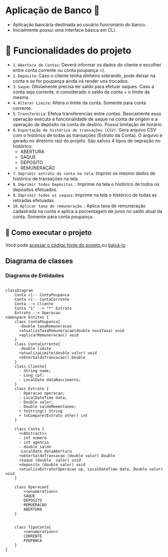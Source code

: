 # Aplicação de Banco :bank:
- Aplicação bancária destinada ao usuário funcionário do banco. 
- Inicialmente possui uma interface básica em CLI.

# :hammer: Funcionalidades do projeto
- `1`. `Abertura de Contas`: Deverá informar os dados do cliente e escolher entre conta corrente ou conta poupança =).
- `2`. `Depósito`: Caso o cliente tenha dinheiro sobrando, pode deixar na conta e se for poupança ainda irá render uns trocados.  
- `3`. `Saque`: Obviamente precisa ter saldo para efetuar saques. Caso a conta seja corrente, é considerado o saldo da conta + o limite da mesma.
- `4`. `Alterar Limite`: Altera o limite da conta. Somente para conta corrente.
- `5`. `Transferêcia`: Efetua transferencias entre contas. Basicamente essa operação executa a funcionalidade de saque na conta de origem e a operação de depósito na conta de destino. Possui limitação de horário. 
- `6`. `Exportação de histórico de transações (CSV)`: Gera arquivo CSV com o histórico de todas as transações (Extrato da Conta). O arquivo é gerado no diretório raiz do projeto. São salvos 4 tipos de oepração no histórico:
  * ABERTURA
  * SAQUE
  * DEPOSITO
  * REMUNERAÇÃO
- `7`. `Imprimir extrato da conta na tela`: Imprimi os mesmo dados de histórico de transações na tela. 
- `8`. `Imprimir todos Depósitos.`: Imprime na tela o histórico de todos os depósitos efetuados.
- `9`. `Imprimir todos os saques`: Imprime na tela o histórico de todas as retiradas efetuadas.
- `10`. `Aplicar taxa de remuneração.`: Aplica taxa de remuneração cadastrada na conta e aplica a porcentagem de juros no saldo atual da conta. Somente para conta poupança.
  

## :wrench: Como executar o projeto
Você pode [acessar o código fonte do projeto ](https://github.com/flavioqueiroga/desafio-app-banco/tree/main) ou [baixá-lo](https://github.com/flavioqueiroga/desafio-app-banco/archive/refs/heads/main.zip)

## Diagrama de classes

### Diagrama de Entidades
```mermaid

classDiagram
    Conta <|-- ContaPoupanca
    Conta <|-- ContaCorrente
    Conta --> Cliente
    Conta "1" --> "*" Extrato
    Extrato --> Operacao
namespace Entites {    
    class ContaPoupanca{
      -double taxaRemuneracao
      +atualizaTaxaRemuneracao(double novaTaxa) void
      +aplicarRemuneracao() void
    }
    class ContaCorrente{
      -double limite
      +atualizaLimite(double valor) void
      +obterSaldoTransacao() Double
    }
    class Cliente{
      - String nome;
      - Long cpf;
      - LocalDate dataNascimento;
    }
    class Extrato {
      - Operacao operacao;
      - LocalDateTime data;
      - Double valor;
      - Double saldoMomentaneo;
      + toString() String
      + toCompare(Extrato other) int 
    }

    class Conta {
      <<Abstract>>
      - int numero
      - int agencia
      - double saldo
      -LocalDate dataAbertura
      +obterSaldoTransacao (double valor) Double
      +saque (double  valor) void
      +deposito (double valor) void
      +atualizaExtrato(Operacao op, LocalDateTime data, Double valor) void
    }

    class Operacao{
        <<enumeration>>
        SAQUE
        DEPOSITO
        REMUERACAO
        ABERTURA
    }


    class TipoConta{
        <<enumeration>>
        CORRENTE
        POUPANCA               
    }
}
```

